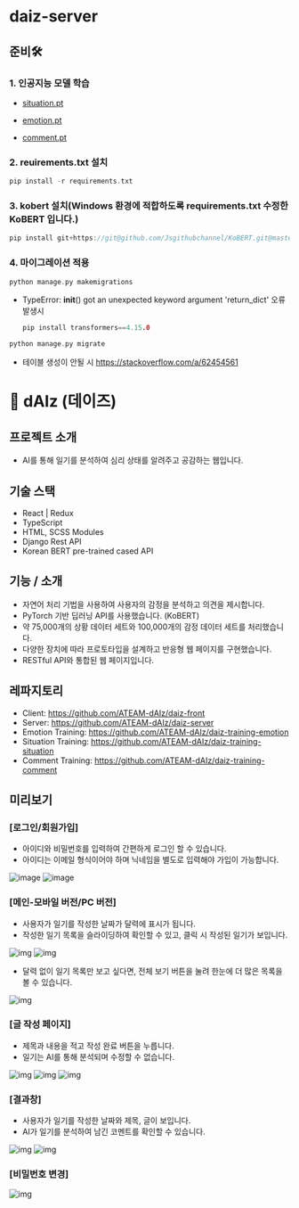 # daiz-server

## 준비🛠
### 1. 인공지능 모델 학습
- [situation.pt](https://github.com/ATEAM-dAIz/daiz-training-situation)

- [emotion.pt](https://github.com/ATEAM-dAIz/daiz-training-emotion)

- [comment.pt](https://github.com/ATEAM-dAIz/daiz-training-comment)

### 2. reuirements.txt 설치
``` C
pip install -r requirements.txt
```
### 3. kobert 설치(Windows 환경에 적합하도록 requirements.txt 수정한 KoBERT 입니다.)
``` C
pip install git+https://git@github.com/Jsgithubchannel/KoBERT.git@master
```
### 4. 마이그레이션 적용 
``` C
python manage.py makemigrations
```
- TypeError: __init__() got an unexpected keyword argument 'return_dict' 오류 발생시
  ``` C
  pip install transformers==4.15.0
  ```
``` C
python manage.py migrate
```
- 테이블 생성이 안될 시 https://stackoverflow.com/a/62454561

# 📝 dAIz (데이즈)

## 프로젝트 소개
- AI를 통해 일기를 분석하여 심리 상태를 알려주고 공감하는 웹입니다.

## 기술 스택
- React | Redux
- TypeScript
- HTML, SCSS Modules
- Django Rest API
- Korean BERT pre-trained cased API


##  기능 / 소개
- 자연어 처리 기법을 사용하여 사용자의 감정을 분석하고 의견을 제시합니다.
- PyTorch 기반 딥러닝 API를 사용했습니다. (KoBERT)
- 약 75,000개의 상황 데이터 세트와 100,000개의 감정 데이터 세트를 처리했습니다.
- 다양한 장치에 따라 프로토타입을 설계하고 반응형 웹 페이지를 구현했습니다.
- RESTful API와 통합된 웹 페이지입니다.


## 레파지토리
- Client: https://github.com/ATEAM-dAIz/daiz-front
- Server: https://github.com/ATEAM-dAIz/daiz-server
- Emotion Training: https://github.com/ATEAM-dAIz/daiz-training-emotion
- Situation Training: https://github.com/ATEAM-dAIz/daiz-training-situation
- Comment Training: https://github.com/ATEAM-dAIz/daiz-training-comment


## 미리보기
### [로그인/회원가입]
- 아이디와 비밀번호를 입력하여 간편하게 로그인 할 수 있습니다.
- 아이디는 이메일 형식이어야 하며 닉네임을 별도로 입력해야 가입이 가능합니다.

![image](https://user-images.githubusercontent.com/66022264/164190399-53db124e-f0cd-4d33-b6e4-04a31c89c888.png)
![image](https://user-images.githubusercontent.com/66022264/164190458-947a3d0c-40cd-4176-a695-9c86ce53eb47.png)

### [메인-모바일 버전/PC 버전]
- 사용자가 일기를 작성한 날짜가 달력에 표시가 됩니다.
- 작성한 일기 목록을 슬라이딩하여 확인할 수 있고, 클릭 시 작성된 일기가 보입니다.

![img](https://user-images.githubusercontent.com/66022264/164190943-406e6de2-6a2d-48b6-8aae-65fd0b3364c3.png)
![img](https://user-images.githubusercontent.com/66022264/164190955-57fdab8f-a1c7-493d-9e51-09e6f90786f3.png)

- 달력 없이 일기 목록만 보고 싶다면, 전체 보기 버튼을 눌려 한눈에 더 많은 목록을 볼 수 있습니다.

![img](https://user-images.githubusercontent.com/66022264/164191387-02d9971c-9292-4524-8661-b545d840950b.png)


### [글 작성 페이지]
- 제목과 내용을 적고 작성 완료 버튼을 누릅니다.
- 일기는 AI를 통해 분석되며 수정할 수 없습니다.

![img](https://user-images.githubusercontent.com/66022264/164193996-7f7a5c81-6b77-4351-9f9e-3ee01021a197.png)
![img](https://user-images.githubusercontent.com/66022264/164194002-0495caf0-37e0-4b4a-82cc-014b76fa4952.png)
![img](https://user-images.githubusercontent.com/66022264/164194006-02975cbe-0652-42f3-9185-2f8b702f3616.png)

### [결과창]
- 사용자가 일기를 작성한 날짜와 제목, 글이 보입니다.
- AI가 일기를 분석하여 남긴 코멘트를 확인할 수 있습니다.

![img](https://user-images.githubusercontent.com/66022264/164247276-5486c0f7-67c6-4615-b687-2c7e175964ad.png)
![img](https://user-images.githubusercontent.com/66022264/164247258-e5de5594-c3fb-41d9-9ec0-257944920881.png)


### [비밀번호 변경]
![img](https://user-images.githubusercontent.com/66022264/164247749-343d21ab-81b6-4271-8bff-e200aa9b5fec.png)
